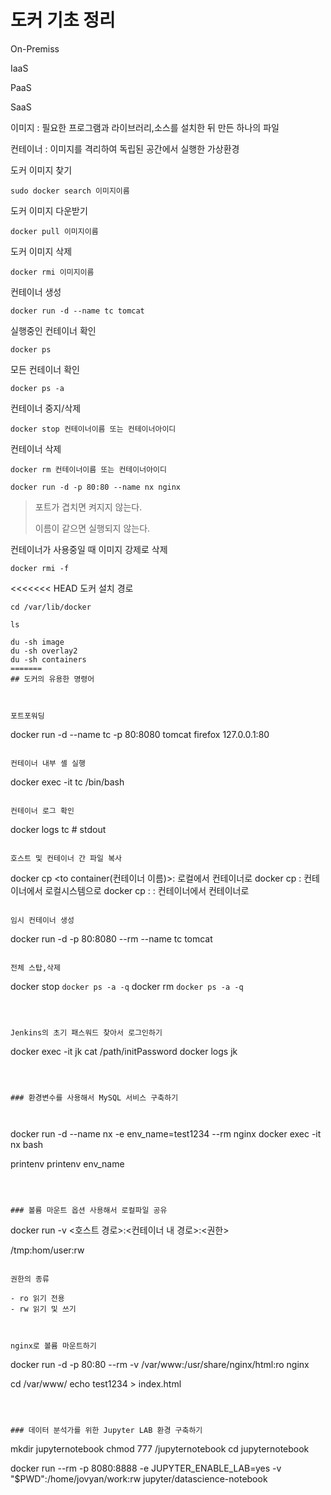 # 도커 기초 정리



On-Premiss

IaaS

PaaS

SaaS



이미지 : 필요한 프로그램과 라이브러리,소스를 설치한 뒤 만든 하나의 파일

컨테이너 : 이미지를 격리하여 독립된 공간에서 실행한 가상환경 



도커 이미지 찾기

```
sudo docker search 이미지이름
```



도커 이미지 다운받기

```
docker pull 이미지이름
```



도커 이미지 삭제

```
docker rmi 이미지이름
```



컨테이너 생성

```
docker run -d --name tc tomcat
```



실행중인 컨테이너 확인

```
docker ps
```



모든 컨테이너 확인

```
docker ps -a
```



컨테이너 중지/삭제

```
docker stop 컨테이너이름 또는 컨테이너아이디
```



컨테이너 삭제

```
docker rm 컨테이너이름 또는 컨테이너아이디
```



```
docker run -d -p 80:80 --name nx nginx
```

>  포트가 겹치면 켜지지 않는다.
>
> 이름이 같으면 실행되지 않는다.



컨테이너가 사용중일 때 이미지 강제로 삭제

```
docker rmi -f
```



<<<<<<< HEAD
도커 설치 경로

```
cd /var/lib/docker

ls

du -sh image
du -sh overlay2
du -sh containers
=======
## 도커의 유용한 명령어



포트포워딩

```
docker run -d --name tc -p 80:8080 tomcat
firefox 127.0.0.1:80
```

컨테이너 내부 셸 실행

```
docker exec  -it tc /bin/bash
```

컨테이너 로그 확인

```
docker logs tc # stdout
```

호스트 및 컨테이너 간 파일 복사

```
docker cp <path> <to container(컨테이너 이름)>:<path> 로컬에서 컨테이너로
docker cp <from container>:<path> <path> 컨테이너에서 로컬시스템으로
docker cp <from container>:<path> <to container>:<path> 컨테이너에서 컨테이너로
```

임시 컨테이너 생성

```
docker run -d -p 80:8080 --rm --name tc tomcat
```

전체 스탑,삭제

```
docker stop `docker ps -a -q`
docker rm `docker ps -a -q`
```



Jenkins의 초기 패스워드 찾아서 로그인하기

```
docker exec -it jk cat /path/initPassword
docker logs jk
```



### 환경변수를 사용해서 MySQL 서비스 구축하기



```
docker run -d --name nx -e env_name=test1234 --rm nginx
docker exec -it nx bash

printenv
printenv env_name
```



### 볼륨 마운트 옵션 사용해서 로컬파일 공유

```
docker run -v <호스트 경로>:<컨테이너 내 경로>:<권한>

/tmp:hom/user:rw
```

권한의 종류

- ro 읽기 전용
- rw 읽기 및 쓰기



nginx로 볼륨 마운트하기

```
docker run -d -p 80:80 --rm -v /var/www:/usr/share/nginx/html:ro nginx

cd /var/www/
echo test1234 > index.html
```



### 데이터 분석가를 위한 Jupyter LAB 환경 구축하기

```


mkdir jupyternotebook
chmod 777 /jupyternotebook
cd jupyternotebook

docker run --rm -p 8080:8888 -e JUPYTER_ENABLE_LAB=yes -v "$PWD":/home/jovyan/work:rw jupyter/datascience-notebook


